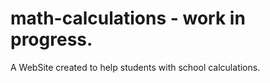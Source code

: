 # math-calculations - work in progress.
A WebSite created to help students with school calculations.
